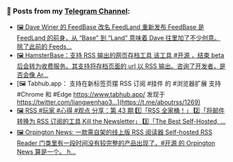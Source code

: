 ### 📰 Posts from my [Telegram Channel](https://t.me/s/aboutrss):
<!-- BLOG-POST-LIST:START -->
- [🖼 Dave Winer 的 FeedBase 改名 FeedLand 重新发布 FeedBase 是 FeedLand 的前身，从 “Base” 到 “Land” 意味着 Dave 往里加了不少创意。除了此前的 Feeds...](https://t.me/aboutrss/1271)
- [🖼 HamsterBase：支持 RSS 输出的网页存档工具 该工具 #开源 ，结束 beta 后会转为收费服务。其支持将存档页面的 url 以 RSS 输出。咨询了开发者，是否会像 Ar...](https://t.me/aboutrss/1270)
- [🖼 Tabhub.app： 支持在新标签页摆 RSS 订阅 #挂件 的 #浏览器扩展 支持 #Chrome 和 #Edge https://www.tabhub.app/ 发现于 https://twitter.com/liangwenhao3...](https://t.me/aboutrss/1269)
- [🖼 RSS #玩家 #心得 #观点 分享：第 43 期 1️⃣「RSS 全家桶！」 2️⃣「将邮件转换为 RSS 订阅的工具 Kill the Newsletter」 3️⃣「The Best Self-Hosted, ...](https://t.me/aboutrss/1268)
- [🖼 Orpington News: 一款需自架的线上版 RSS 阅读器 Self-hosted RSS Reader 门类里有一段时间没有较完整的产品出现了，#开源 的 Orpington News 算是一个。 h...](https://t.me/aboutrss/1267)
<!-- BLOG-POST-LIST:END -->

<!--
**AboutRSS/AboutRSS** is a ✨ _special_ ✨ repository because its `README.md` (this file) appears on your GitHub profile.

Here are some ideas to get you started:

- 🔭 I’m currently working on ...
- 🌱 I’m currently learning ...
- 👯 I’m looking to collaborate on ...
- 🤔 I’m looking for help with ...
- 💬 Ask me about ...
- 📫 How to reach me: ...
- 😄 Pronouns: ...
- ⚡ Fun fact: ...
-->

